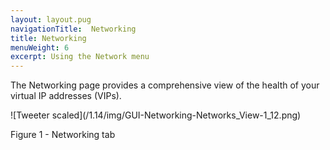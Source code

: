 ```yaml
---
layout: layout.pug
navigationTitle:  Networking
title: Networking
menuWeight: 6
excerpt: Using the Network menu
---
```


The Networking page provides a comprehensive view of the health of your virtual IP addresses (VIPs).

![Tweeter scaled]\(/1.14/img/GUI-Networking-Networks_View-1_12.png)

Figure 1 - Networking tab
